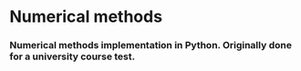 # Numerical methods 

### Numerical methods implementation in Python. Originally done for a university course test.


